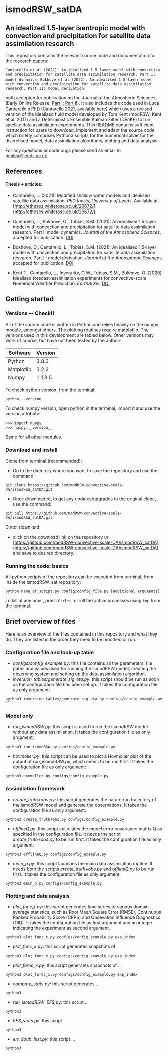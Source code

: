 # ismodRSW_satDA
## An idealized 1.5-layer isentropic model with convection and precipitation for satellite data assimilation research

This repository contains the relevant source code and documentation for the research papers: 

```Cantarello et al (2022): An idealised 1.5-layer model with convection and precipitation for satellite data assimilation research. Part I: model dynamics;```
```Bokhove et al (2022): An idealised 1.5-layer model with convection and precipitation for satellite data assimilation research. Part II: model derivation;```

both accepted for publication on the Journal of the Atmosheric Sciences (Early Online Release: <a href='https://journals.ametsoc.org/view/journals/atsc/aop/JAS-D-21-0022.1/JAS-D-21-0022.1.xml'>Part I</a>; <a href='https://journals.ametsoc.org/view/journals/atsc/aop/JAS-D-21-0023.1/JAS-D-21-0023.1.xml'>Part II</a>). It also includes the code used in Luca Cantarello's PhD (Cantarello 2021, available <a href='https://etheses.whiterose.ac.uk/29672/'>here</a>) which uses a revised version of the idealised fluid model developed by Tom Kent (modRSW; Kent et al. 2017) and a Deterministic Ensemble Kalman Filter (DEnKF) to run satellite data assimilation experiments. This README contains sufficient instruction for users to download, implement and adapt the source code, which briefly comprises Python3 scripts for the numerical solver for the discretised model, data assimilation algorithms, plotting and data analysis. 

For any questions or code bugs please send an email to mmlca@leeds.ac.uk.

## References
#### Thesis + articles:

* Cantarello, L. (2021): Modified shallow water models and idealised satellite data assimilation. *PhD thesis, University of Leeds*. Available at [http://etheses.whiterose.ac.uk/29672/](http://etheses.whiterose.ac.uk/29672/).

* Cantarello, L., Bokhove, O., Tobias, S.M. (2021): An idealised 1.5-layer model with convection and precipitation for satellite data assimilation research. Part I: model dynamics. *Journal of the Atmospheric Sciences*, accepted for publication. [DOI](https://journals.ametsoc.org/view/journals/atsc/aop/JAS-D-21-0022.1/JAS-D-21-0022.1.xml).

* Bokhove, O., Cantarello, L., Tobias, S.M. (2021): An idealised 1.5-layer model with convection and precipitation for satellite data assimilation research. Part II: model derivation. *Journal of the Atmospheric Sciences*, accepted for publication. [DOI](https://journals.ametsoc.org/view/journals/atsc/aop/JAS-D-21-0023.1/JAS-D-21-0023.1.xml).

* Kent T., Cantarello, L., Inverarity, G.W., Tobias, S.M., Bokhove, O. (2020): Idealised forecast-assimilation experiments for convective-scale Numerical Weather Prediction. *EarthArXiv*, [DOI](https://eartharxiv.org/repository/view/1921/). 

## Getting started
### Versions -- Check!!
All of the source code is written in Python and relies heavily on the numpy module, amongst others. The plotting routines require matplotlib. The versions used in this development are tabled below. Other versions may work of course, but have not been tested by the authors.

Software      | Version
------------- | -------------
Python  | 3.8.3
Matplotlib  | 3.2.2
Numpy  | 1.18.5

To check python version, from the terminal:
```
python --version
```

To check numpy version, open python in the terminal, import it and use the version attribute:
```
>>> import numpy
>>> numpy.__version__
```
Same for all other modules. 

### Download and install

Clone from terminal (recommended):
* Go to the directory where you want to save the repository and use the command:
```
git clone https://github.com/modRSW-convective-scale-DA/ismodRSW_satDA.git
```
* Once downloaded, to get any updates/upgrades to the original clone, use the command:
```
git pull https://github.com/modRSW-convective-scale-DA/ismodRSW_satDA.git
```

Direct download: 
* click on the download link on the repository url [https://github.com/modRSW-convective-scale-DA/ismodRSW_satDA](https://github.com/modRSW-convective-scale-DA/ismodRSW_satDA) and save to desired directory.

### Running the code: basics

All python scripts of the repository can be executed from terminal, from inside the ismodRSW_sat repository:
```
python name_of_script.py config/config_file.py [additional arguments]
```
To kill at any point, press ```Ctrl+c```, or kill the active processes using ```top``` from the terminal.

## Brief overview of files
Here is an overview of the files contained in this repository and what they do. They are listed in the order they need to be modified or run.

### Configuration file and look-up table
* *configs/config_example.py*: this file contains all the parameters, file paths and values used for running the ismodRSW model, creating the observing system and  setting up the data assimilation algorithm.
* *inversion_tables/generate_sig_eta.py*: this script should be run as soon as the configuration file has been set up. It takes the configuration file as only argument:
``` 
python3 inversion_tables/generate_sig_eta.py configs/config_example.py ```
```

### Model only
* *run_ismodRSW.py*: this script is used to run the ismodRSW model without any data assimilation. It takes the configuration file as only argument:
```
python3 run_ismodRSW.py configs/config_example.py
```
* *hovmoller.py*: this script can be used to plot a Hovmöller plot of the output of run_ismodRSW.py, which needs to be run first. It takes the configuration file as only argument:
```
python3 hovmoller.py configs/config_example.py
```

### Assimilation framework
* *create_truth+obs.py*: this script generates the nature run trajectory of the ismodRSW model and generate the observations. It takes the configuration file as only argument:
```
python3 create_truth+obs.py configs/config_example.py
```
* *offlineQ.py*: this script calculates the model error covariance matrix Q as specified in the configuration file. It needs the script *create_truth+obs.py* to be run first. It takes the configuration file as only argument:
```
python3 offlineQ.py configs/config_example.py
```
* *main_p.py*: this script launches the main data assimilation routine. It needs both the scripts *create_truth+obs.py* and *offlineQ.py* to be run first. It takes the configuration file as only argument:
```
python3 main_p.py configs/config_example.py
```

### Plotting and data analysis
* *plot_func_t.py*: this script generates time series of various domain-average statistics, such as Root Mean Square Error (RMSE), Continuous Ranked Probability Score (CRPS) and Obsevation Influence Diagnostics (OID). It takes the configuration file as first argument and an integer indicating the experiment as second argument.
```
python3 plot_func_t.py configs/config_example.py exp_index
```
* *plot_func_x.py*: this script generates snapshots of 
```
python3 plot_func_x.py configs/config_example.py exp_index
```
* *plot_forec_x.py*: this script generates snapshots of ...
```
python3 plot_forec_x.py configs/config_example.py exp_index
```
* *compare_stats.py*: this script generates...
```
python3
```
* *run_ismodRSW_EFS.py*: this script ...
```
python3
```
* *EFS_stats.py*: this script ...
```
python3
```
* *err_doub_hist.py*: this script ...
```
python3
```
